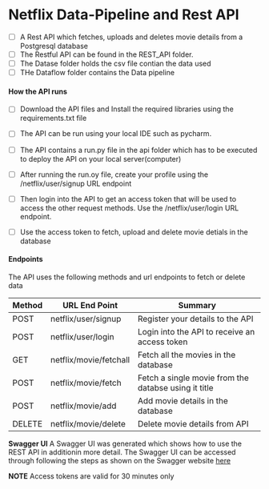 # Netflix Data-Pipeline and Rest API

- [ ] A Rest API which fetches, uploads and deletes movie details from a Postgresql database
- [ ] The Restful API can be found in the REST_API folder.
- [ ] The Datase folder holds the csv file contian the data used
- [ ] THe Dataflow folder contains the Data pipeline

#### **How the API runs**

- [ ] Download the API files and Install the required libraries using  the requirements.txt file
- [ ] The API can be run using your local IDE such as pycharm. 
- [ ] The API contains a run.py file in the api folder which has to be executed to deploy the API on your local server(computer)
- [ ] After running the run.oy file, create your profile using the /netflix/user/signup URL endpoint
- [ ] Then login into the API to get an access token that will be used to access the other request methods. Use the /netflix/user/login URL endpoint.
- [ ] Use the access token to fetch, upload and delete movie detials in the database


#### **Endpoints**

The API uses the following methods and url endpoints to fetch or delete data

| Method   | URL End Point            | Summary	            						                    |
|----------|--------------------------|-----------------------------------------------------|
|  	POST   | netflix/user/signup      | Register your details to the API                    |
|  	POST   |  netflix/user/login      | Login into the API to receive an access token       |
|  	GET    |  netflix/movie/fetchall  | Fetch all the movies in the database                |
|  	POST   |  netflix/movie/fetch     | Fetch a single movie from the databse using it title|
|  	POST	 |  netflix/movie/add       | Add movie details in the database                   |
|  	DELETE |  netflix/movie/delete    | Delete movie details from API                       |



**Swagger UI**
A Swagger UI was generated which shows how to use the REST API in additionin more detail.
The Swagger UI can be accessed through following the steps as shown on the Swagger website [here](https://swagger.io/docs/swagger-inspector/how-to-use-swagger-inspector/)

**NOTE**
Access tokens are valid for 30 minutes only
